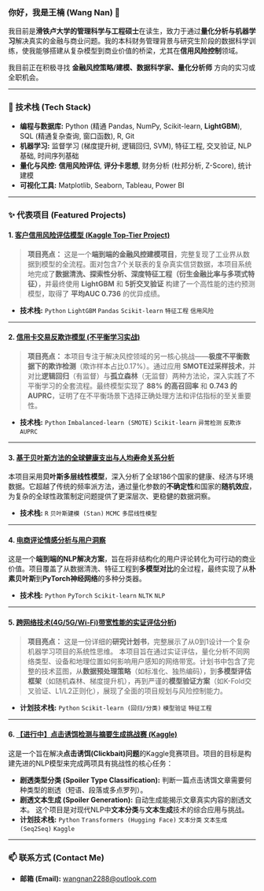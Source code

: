 ### 你好，我是王楠 (Wang Nan) 👋

我目前是**滑铁卢大学的管理科学与工程硕士**在读生，致力于通过**量化分析与机器学习**解决真实的金融与商业问题。我的本科财务管理背景与研究生阶段的数据科学训练，使我能够搭建从复杂模型到商业价值的桥梁，尤其在**信用风险控制**领域。

我目前正在积极寻找 **金融风控策略/建模、数据科学家、量化分析师** 方向的实习或全职机会。

---

### 🔧 技术栈 (Tech Stack)

* **编程与数据库:** Python (精通 Pandas, NumPy, Scikit-learn, **LightGBM**), SQL (精通复杂查询, 窗口函数), R, Git
* **机器学习:** 监督学习 (梯度提升树, 逻辑回归, SVM), 特征工程, 交叉验证, NLP基础, 时间序列基础
* **量化与风控:** **信用风险评估**, **评分卡思想**, 财务分析 (杜邦分析, Z-Score), 统计建模
* **可视化工具:** Matplotlib, Seaborn, Tableau, Power BI

---

### ✨ 代表项目 (Featured Projects)

#### 1. [客户信用风险评估模型 (Kaggle Top-Tier Project)](https://github.com/nan2288/Home-Credit-Default-Risk)
> **项目亮点：** 这是一个**端到端的金融风控建模项目**，完整复现了工业界从数据到模型的全流程。面对包含7个关联表的复杂真实信贷数据，本项目系统地完成了**数据清洗、探索性分析、深度特征工程（衍生金融比率与多项式特征）**，并最终使用 **LightGBM** 和 **5折交叉验证** 构建了一个高性能的违约预测模型，取得了 **平均AUC 0.736** 的优异成绩。
* **技术栈:** `Python` `LightGBM` `Pandas` `Scikit-learn` `特征工程` `信用风险`

---

#### 2. [信用卡交易反欺诈模型 (不平衡学习实战)](https://github.com/nan2288/Credit-Card-Fraud-Detection)
> **项目亮点：** 本项目专注于解决风控领域的另一核心挑战——**极度不平衡数据下的欺诈检测**（欺诈样本占比0.17%）。通过应用 **SMOTE过采样技术**，并对比**逻辑回归**（有监督）与**孤立森林**（无监督）两种方法论，深入实践了不平衡学习的全套流程。最终模型实现了 **88% 的高召回率** 和 **0.743 的AUPRC**，证明了在不平衡场景下选择正确处理方法和评估指标的至关重要性。
* **技术栈:** `Python` `Imbalanced-learn (SMOTE)` `Scikit-learn` `异常检测` `反欺诈` `AUPRC`

---

#### 3. [基于贝叶斯方法的全球健康支出与人均寿命关系分析](https://github.com/nan2288/Global-Life-Expectancy-Analysis)
本项目采用**贝叶斯多层线性模型**，深入分析了全球186个国家的健康、经济与环境数据。它超越了传统的频率派方法，通过量化参数的**不确定性**和国家的**随机效应**，为复杂的全球性政策制定问题提供了更深层次、更稳健的数据洞察。
* **技术栈:** `R` `贝叶斯建模 (Stan)` `MCMC` `多层线性模型`

---

#### 4. [电商评论情感分析与用户洞察](https://github.com/nan2288/Amazon-Review-NLP-Sentiment-Analysis)
这是一个**端到端的NLP解决方案**，旨在将非结构化的用户评论转化为可行动的商业价值。项目覆盖了从数据清洗、特征工程到**多模型对比**的全过程，最终实现了从**朴素贝叶斯**到**PyTorch神经网络**的多种分类器。
* **技术栈:** `Python` `PyTorch` `Scikit-learn` `NLTK` `NLP`

---

#### 5. [跨网络技术(4G/5G/Wi-Fi)带宽性能的实证评估分析](https://github.com/nan2288/Mobile-Bandwidth-Performance-Evaluation))
> **项目亮点：** 这是一份详细的**研究计划书**，完整展示了从0到1设计一个复杂机器学习项目的系统性思维。
本项目旨在通过实证评估，量化分析不同网络类型、设备和地理位置如何影响用户感知的网络带宽。计划书中包含了完整的技术蓝图，从**数据预处理策略**（如标准化、独热编码），到**多模型评估框架**（如随机森林、梯度提升机），再到严谨的**模型验证方案**（如K-Fold交叉验证、L1/L2正则化），展现了全面的项目规划与风险控制能力。
* **计划技术栈:** `Python` `Scikit-learn (回归/分类)` `模型验证` `特征工程`

---

#### 6. [【进行中】点击诱饵检测与摘要生成挑战赛 (Kaggle)](https://github.com/MSE-641-NLP/default-project-milestone-n96wang)
这是一个旨在解决**点击诱饵(Clickbait)问题**的Kaggle竞赛项目。项目的目标是构建先进的NLP模型来完成两项具有挑战性的核心任务：
* **剧透类型分类 (Spoiler Type Classification):** 判断一篇点击诱饵文章需要何种类型的剧透（短语、段落或多点罗列）。
* **剧透文本生成 (Spoiler Generation):** 自动生成能揭示文章真实内容的剧透文本。
这个项目是对现代NLP中**文本分类**与**文本生成**技术的综合应用与挑战。
* **计划技术栈:** `Python` `Transformers (Hugging Face)` `文本分类` `文本生成 (Seq2Seq)` `Kaggle`

---

### 📫 联系方式 (Contact Me)

* **邮箱 (Email):** wangnan2288@outlook.com
